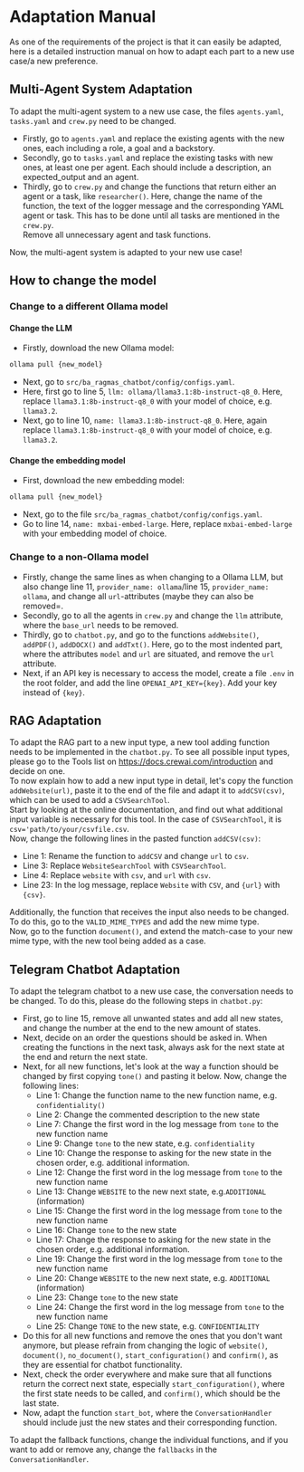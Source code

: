 # Adaptation Manual
As one of the requirements of the project is that it can easily be adapted, here is a detailed instruction manual on how to adapt each part to a new use case/a new preference.
## Multi-Agent System Adaptation
To adapt the multi-agent system to a new use case, the files `agents.yaml`, `tasks.yaml` and `crew.py` need to be changed.
- Firstly, go to `agents.yaml` and replace the existing agents with the new ones, each including a role, a goal and a backstory.
- Secondly, go to `tasks.yaml` and replace the existing tasks with new ones, at least one per agent. Each should include a description, an expected_output and an agent.
- Thirdly, go to `crew.py` and change the functions that return either an agent or a task, like `researcher()`. Here, change the name of the function, the text of the logger message and the corresponding YAML agent or task. This has to be done until all tasks are mentioned in the `crew.py`.  
  Remove all unnecessary agent and task functions.

Now, the multi-agent system is adapted to your new use case!

## How to change the model
### Change to a different Ollama model
#### Change the LLM
- Firstly, download the new Ollama model:
```bash
ollama pull {new_model}
```
- Next, go to `src/ba_ragmas_chatbot/config/configs.yaml`.  
- Here, first go to line 5, `llm: ollama/llama3.1:8b-instruct-q8_0`. Here, replace `llama3.1:8b-instruct-q8_0` with your model of choice, e.g. `llama3.2`.  
- Next, go to line 10, `name: llama3.1:8b-instruct-q8_0`. Here, again replace `llama3.1:8b-instruct-q8_0` with your model of choice, e.g. `llama3.2`.
#### Change the embedding model
- First, download the new embedding model:
```bash
ollama pull {new_model}
```
- Next, go to the file `src/ba_ragmas_chatbot/config/configs.yaml`.  
- Go to line 14, `name: mxbai-embed-large`. Here, replace `mxbai-embed-large` with your embedding model of choice.  

### Change to a non-Ollama model

- Firstly, change the same lines as when changing to a Ollama LLM, but also change line 11, `provider_name: ollama`/line 15, `provider_name: ollama`, and change all `url`-attributes (maybe they can also be removed=.  
- Secondly, go to all the agents in `crew.py` and change the `llm` attribute, where the `base_url` needs to be removed.  
- Thirdly, go to `chatbot.py`, and go to the functions `addWebsite()`, `addPDF()`, `addDOCX()` and `addTxt()`. Here, go to the most indented part, where the attributes `model` and `url` are situated, and remove the `url` attribute.  
- Next, if an API key is necessary to access the model, create a file `.env` in the root folder, and add the line `OPENAI_API_KEY={key}`. Add your key instead of `{key}`.

## RAG Adaptation
To adapt the RAG part to a new input type, a new tool adding function needs to be implemented in the `chatbot.py`. To see all possible input types, please go to the Tools list on https://docs.crewai.com/introduction and decide on one.  
To now explain how to add a new input type in detail, let's copy the function `addWebsite(url)`, paste it to the end of the file and adapt it to `addCSV(csv)`, which can be used to add a `CSVSearchTool`.  
Start by looking at the online documentation, and find out what additional input variable is necessary for this tool. In the case of `CSVSearchTool`, it is `csv='path/to/your/csvfile.csv`.  
Now, change the following lines in the pasted function `addCSV(csv)`:
- Line 1: Rename the function to `addCSV` and change `url` to `csv`.
- Line 3: Replace `WebsiteSearchTool` with `CSVSearchTool`.
- Line 4: Replace `website` with `csv`, and `url` with `csv`.
- Line 23: In the log message, replace `Website` with `CSV`, and `{url}` with `{csv}`.  

Additionally, the function that receives the input also needs to be changed. To do this, go to the `VALID_MIME_TYPES` and add the new mime type.  
Now, go to the function `document()`, and extend the match-case to your new mime type, with the new tool being added as a case.


## Telegram Chatbot Adaptation
To adapt the telegram chatbot to a new use case, the conversation needs to be changed. To do this, please do the following steps in `chatbot.py`:
- First, go to line 15, remove all unwanted states and add all new states, and change the number at the end to the new amount of states.
- Next, decide on an order the questions should be asked in. When creating the functions in the next task, always ask for the next state at the end and return the next state.
- Next, for all new functions, let's look at the way a function should be changed by first copying `tone()` and pasting it below. Now, change the following lines:
  -	Line 1: Change the function name to the new function name, e.g. `confidentiality()`
  - Line 2: Change the commented description to the new state
  - Line 7: Change the first word in the log message from `tone` to the new function name
  - Line 9: Change `tone` to the new state, e.g. `confidentiality`
  - Line 10: Change the response to asking for the new state in the chosen order, e.g. additional information.
  - Line 12: Change the first word in the log message from `tone` to the new function name
  - Line 13: Change `WEBSITE` to the new next state, e.g.`ADDITIONAL` (information)
  - Line 15: Change the first word in the log message from `tone` to the new function name
  - Line 16: Change `tone` to the new state
  - Line 17: Change the response to asking for the new state in the chosen order, e.g. additional information.
  - Line 19: Change the first word in the log message from `tone` to the new function name
  - Line 20: Change `WEBSITE` to the new next state, e.g. `ADDITIONAL` (information)
  - Line 23: Change `tone` to the new state
  - Line 24: Change the first word in the log message from `tone` to the new function name
  - Line 25: Change `TONE` to the new state, e.g. `CONFIDENTIALITY`
- Do this for all new functions and remove the ones that you don't want anymore, but please refrain from changing the logic of `website()`, `document()`, `no_document()`, `start_configuration()` and `confirm()`, as they are essential for chatbot functionality.
- Next, check the order everywhere and make sure that all functions return the correct next state, especially `start_configuration()`, where the first state needs to be called, and `confirm()`, which should be the last state.
- Now, adapt the function `start_bot`, where the `ConversationHandler` should include just the new states and their corresponding function.  

To adapt the fallback functions, change the individual functions, and if you want to add or remove any, change the `fallbacks` in the `ConversationHandler`.